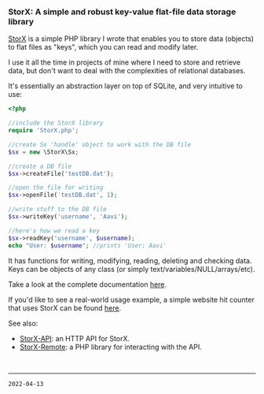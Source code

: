 ### StorX: A simple and robust key-value flat-file data storage library

[StorX](https://github.com/aaviator42/StorX/) is a simple PHP library I wrote that enables you to store data (objects) to flat files as "keys", which you can read and modify later.

I use it all the time in projects of mine where I need to store and retrieve data, but don't want to deal with the complexities of relational databases. 

It's essentially an abstraction layer on top of SQLite, and very intuitive to use:

```php
<?php

//include the StorX library
require 'StorX.php';	

//create Sx 'handle' object to work with the DB file
$sx = new \StorX\Sx;

//create a DB file
$sx->createFile('testDB.dat');

//open the file for writing
$sx->openFile('testDB.dat', 1);

//write stuff to the DB file
$sx->writeKey('username', 'Aavi');

//here's how we read a key
$sx->readKey('username', $username); 
echo "User: $username"; //prints 'User: Aavi'
```

It has functions for writing, modifying, reading, deleting and checking data. Keys can be objects of any class (or simply text/variables/NULL/arrays/etc). 

Take a look at the complete documentation [here](https://github.com/aaviator42/StorX/blob/main/README.md).

If you'd like to see a real-world usage example, a simple website hit counter that uses StorX can be found [here](https://github.com/aaviator42/hit-counter/). 

See also:  
 * [StorX-API](https://github.com/aaviator42/StorX-API): an HTTP API for StorX.
 * [StorX-Remote](https://github.com/aaviator42/StorX-Remote/): a PHP library for interacting with the API.



<br>

-------
`2022-04-13`
